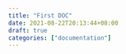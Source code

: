 ```yaml
---
title: "First DOC"
date: 2021-08-22T20:13:44+08:00
draft: true
categories: ["documentation"]
---
```


